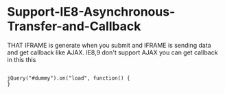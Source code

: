 # Support-IE8-Asynchronous-Transfer-and-Callback
THAT IFRAME is generate when you submit and IFRAME is sending data and get callback like AJAX.
IE8,9 don't support AJAX
you can get callback in this this
<pre>
<code>
jQuery("#dummy").on("load", function() {
}
</code>
</pre>
